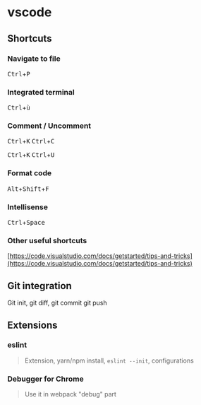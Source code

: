 # vscode

## Shortcuts

### Navigate to file
<kbd>Ctrl</kbd>+<kbd>P</kbd>

### Integrated terminal
<kbd>Ctrl</kbd>+<kbd>ù</kbd>

### Comment / Uncomment

<kbd>Ctrl</kbd>+<kbd>K</kbd> <kbd>Ctrl</kbd>+<kbd>C</kbd>

<kbd>Ctrl</kbd>+<kbd>K</kbd> <kbd>Ctrl</kbd>+<kbd>U</kbd>

### Format code
<kbd>Alt</kbd>+<kbd>Shift</kbd>+<kbd>F</kbd>

### Intellisense
<kbd>Ctrl</kbd>+<kbd>Space</kbd>

### Other useful shortcuts
[https://code.visualstudio.com/docs/getstarted/tips-and-tricks](https://code.visualstudio.com/docs/getstarted/tips-and-tricks)

## Git integration

Git init, git diff, git commit git push

## Extensions

### eslint
> Extension, yarn/npm install, `eslint --init`, configurations

### Debugger for Chrome
> Use it in webpack "debug" part
